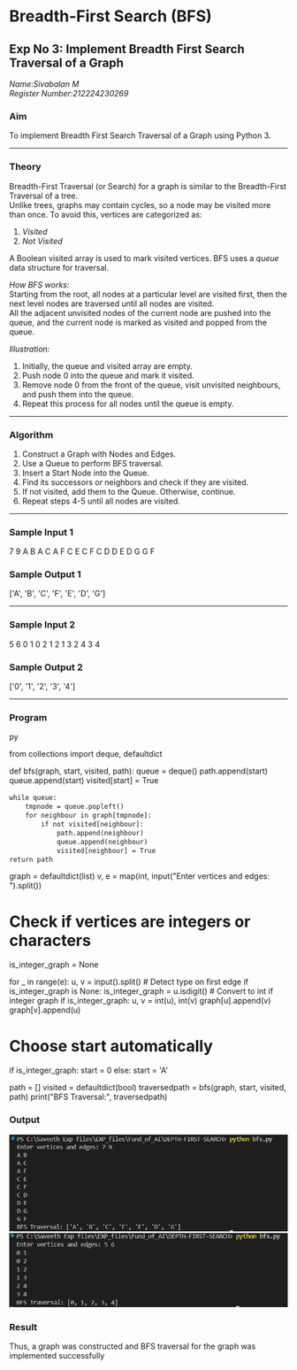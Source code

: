 # Breadth-First Search (BFS)  

## Exp No 3: Implement Breadth First Search Traversal of a Graph  

*Name:Sivabalan M*  
*Register Number:212224230269*  

### Aim
To implement Breadth First Search Traversal of a Graph using Python 3.  

---

### Theory
Breadth-First Traversal (or Search) for a graph is similar to the Breadth-First Traversal of a tree.  
Unlike trees, graphs may contain cycles, so a node may be visited more than once. To avoid this, vertices are categorized as:  

1. *Visited*  
2. *Not Visited*  

A Boolean visited array is used to mark visited vertices. BFS uses a *queue* data structure for traversal.  

*How BFS works:*  
Starting from the root, all nodes at a particular level are visited first, then the next level nodes are traversed until all nodes are visited.  
All the adjacent unvisited nodes of the current node are pushed into the queue, and the current node is marked as visited and popped from the queue.  

*Illustration:*  
1. Initially, the queue and visited array are empty.  
2. Push node 0 into the queue and mark it visited.  
3. Remove node 0 from the front of the queue, visit unvisited neighbours, and push them into the queue.  
4. Repeat this process for all nodes until the queue is empty.  

---

### Algorithm
1. Construct a Graph with Nodes and Edges.  
2. Use a Queue to perform BFS traversal.  
3. Insert a Start Node into the Queue.  
4. Find its successors or neighbors and check if they are visited.  
5. If not visited, add them to the Queue. Otherwise, continue.  
6. Repeat steps 4-5 until all nodes are visited.  

---

### Sample Input 1
7 9
A B
A C
A F
C E
C F
C D
D E
D G
G F

### Sample Output 1
['A', 'B', 'C', 'F', 'E', 'D', 'G']

---

### Sample Input 2

5 6
0 1
0 2
1 2
1 3
2 4
3 4

### Sample Output 2

['0', '1', '2', '3', '4']


---
### Program
py

from collections import deque, defaultdict

def bfs(graph, start, visited, path):
    queue = deque()
    path.append(start)
    queue.append(start)
    visited[start] = True

    while queue:
        tmpnode = queue.popleft()
        for neighbour in graph[tmpnode]:
            if not visited[neighbour]:
                path.append(neighbour)
                queue.append(neighbour)
                visited[neighbour] = True
    return path


graph = defaultdict(list)
v, e = map(int, input("Enter vertices and edges: ").split())

# Check if vertices are integers or characters
is_integer_graph = None

for _ in range(e):
    u, v = input().split()
    # Detect type on first edge
    if is_integer_graph is None:
        is_integer_graph = u.isdigit()
    # Convert to int if integer graph
    if is_integer_graph:
        u, v = int(u), int(v)
    graph[u].append(v)
    graph[v].append(u)

# Choose start automatically
if is_integer_graph:
    start = 0
else:
    start = 'A'

path = []
visited = defaultdict(bool)
traversedpath = bfs(graph, start, visited, path)
print("BFS Traversal:", traversedpath)


### Output
![alt text](image.png)
![alt text](fun.jpg)

### Result
Thus, a graph was constructed and BFS traversal for the graph was implemented successfully